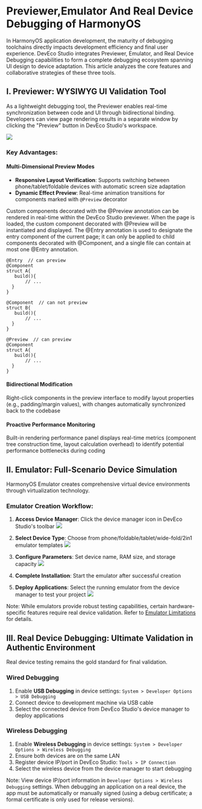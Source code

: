 # Previewer,Emulator And Real Device Debugging of HarmonyOS

In HarmonyOS application development, the maturity of debugging toolchains directly impacts development efficiency and final user experience. DevEco Studio integrates Previewer, Emulator, and Real Device Debugging capabilities to form a complete debugging ecosystem spanning UI design to device adaptation. This article analyzes the core features and collaborative strategies of these three tools.

## I. Previewer: WYSIWYG UI Validation Tool

As a lightweight debugging tool, the Previewer enables real-time synchronization between code and UI through bidirectional binding. Developers can view page rendering results in a separate window by clicking the "Preview" button in DevEco Studio's workspace.

![](image/0301.png)

### Key Advantages:

#### Multi-Dimensional Preview Modes
- **Responsive Layout Verification**: Supports switching between phone/tablet/foldable devices with automatic screen size adaptation
- **Dynamic Effect Preview**: Real-time animation transitions for components marked with `@Preview` decorator

Custom components decorated with the @Preview annotation can be rendered in real-time within the DevEco Studio previewer. When the page is loaded, the custom component decorated with @Preview will be instantiated and displayed. The @Entry annotation is used to designate the entry component of the current page; it can only be applied to child components decorated with @Component, and a single file can contain at most one @Entry annotation.

```arkts
@Entry  // can preview
@Component
struct A{
   build(){
       // ...
  }
}

@Component  // can not preview
struct B{
   build(){
       // ...
  }
}

@Preview  // can preview
@Component
struct A{
   build(){
       // ...
  }
}
```

#### Bidirectional Modification
Right-click components in the preview interface to modify layout properties (e.g., padding/margin values), with changes automatically synchronized back to the codebase

#### Proactive Performance Monitoring
Built-in rendering performance panel displays real-time metrics (component tree construction time, layout calculation overhead) to identify potential performance bottlenecks during coding

## II. Emulator: Full-Scenario Device Simulation

HarmonyOS Emulator creates comprehensive virtual device environments through virtualization technology.

### Emulator Creation Workflow:
1. **Access Device Manager**: Click the device manager icon in DevEco Studio's toolbar
   ![](image/0302.png)
2. **Select Device Type**: Choose from phone/foldable/tablet/wide-fold/2in1 emulator templates
   ![](image/0303.png)
3. **Configure Parameters**: Set device name, RAM size, and storage capacity
   ![](image/0304.png)
4. **Complete Installation**: Start the emulator after successful creation

5. **Deploy Applications**: Select the running emulator from the device manager to test your project
   ![](image/0305.png)

Note: While emulators provide robust testing capabilities, certain hardware-specific features require real device validation. Refer to [Emulator Limitations](https://developer.huawei.com/consumer/cn/doc/harmonyos-guides/ide-emulator-specification) for details.

## III. Real Device Debugging: Ultimate Validation in Authentic Environment

Real device testing remains the gold standard for final validation.

### Wired Debugging
1. Enable **USB Debugging** in device settings: `System > Developer Options > USB Debugging`
2. Connect device to development machine via USB cable
3. Select the connected device from DevEco Studio's device manager to deploy applications

### Wireless Debugging
1. Enable **Wireless Debugging** in device settings: `System > Developer Options > Wireless Debugging`
2. Ensure both devices are on the same LAN
3. Register device IP/port in DevEco Studio: `Tools > IP Connection`
4. Select the wireless device from the device manager to start debugging

Note: View device IP/port information in `Developer Options > Wireless Debugging` settings. When debugging an application on a real device, the app must be automatically or manually signed (using a debug certificate; a formal certificate is only used for release versions).
